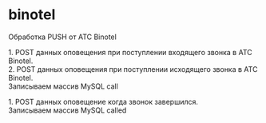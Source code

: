 # binotel
Обработка PUSH от АТС Binotel

<p>
1. POST данных оповещения при поступлении входящего звонка в АТС Binotel.<br>
2. POST данных оповещения при поступлении исходящего звонка в АТС Binotel.<br>
Записываем массив MySQL call
</p>

<p>
1. POST данных оповещение когда звонок завершился.<br>
Записываем массив MySQL called
</p>